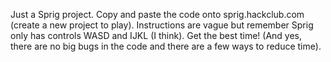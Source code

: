 Just a Sprig project. Copy and paste the code onto sprig.hackclub.com (create a new project to play). 
Instructions are vague but remember Sprig only has controls WASD and IJKL (I think).
Get the best time! (And yes, there are no big bugs in the code and there are a few ways to reduce time).

